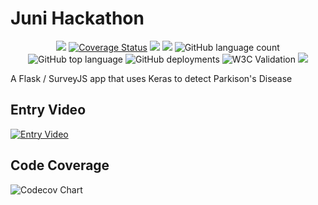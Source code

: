 
# Juni Hackathon 

<p align="center">
<a href="https://travis-ci.org/github/Gideon357/JuniHackathonFinal"><img src="https://img.shields.io/travis/gideon357/JuniHackathonFinal?style=flat"></img></a> <a href='https://coveralls.io/github/Gideon357/JuniHackathonFinal?branch=master'><img src='https://coveralls.io/repos/github/Gideon357/JuniHackathonFinal/badge.svg?branch=master' alt='Coverage Status' /></a>
 <a href="https://gitpod.io/#github.com/gideon357/JuniHackathonFinal"><img src="https://img.shields.io/badge/Gitpod%20-Ready%20to%20Code-blue?style=flat&logo=gitpod"></img></a> <a href="https://pypi.org/project/black/"><img src="https://img.shields.io/badge/code%20style-black-black?style=flat"></img></a>
 <img alt="GitHub language count" src="https://img.shields.io/github/languages/count/gideon357/JuniHackathonFinal?style=flat"> <img alt="GitHub top language" src="https://img.shields.io/github/languages/top/Gideon357/JuniHackathonFinal?style=flat"> <img alt="GitHub deployments" src="https://img.shields.io/github/deployments/gideon357/JuniHackathonFinal/parkinsons-detector?label=deployment%20state">
 <img alt="W3C Validation" src="https://img.shields.io/w3c-validation/default?label=w3c%20validation&targetUrl=https%3A%2F%2Fparkinsons-detector.herokuapp.com%2F">
<img src="https://img.shields.io/badge/license-AGPL--3.0-blue"></img>
</p>

A Flask / SurveyJS app that uses Keras to detect Parkison's Disease

## Entry Video
[![Entry Video](http://img.youtube.com/vi/ScMzIvxBSi4/0.jpg)](http://www.youtube.com/watch?v=ScMzIvxBSi4 "Entry Video")

## Code Coverage
![Codecov Chart](https://via.placeholder.com/150)

